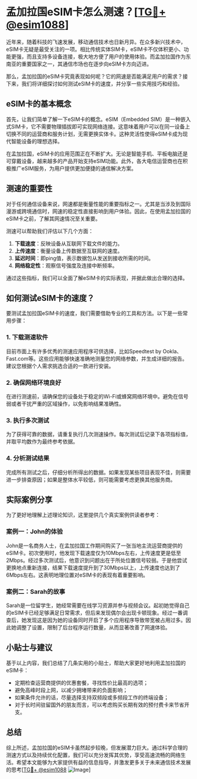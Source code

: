 # 孟加拉国eSIM卡怎么测速？[[TG💪+ @esim1088](https://t.me/s/esim1088)]

近年来，随着科技的飞速发展，移动通信技术也日新月异。在众多新兴技术中，eSIM卡无疑是最受关注的一项。相比传统实体SIM卡，eSIM卡不仅体积更小、功能更强，而且支持多设备连接，极大地方便了用户的使用体验。而孟加拉国作为东南亚的重要国家之一，其通信市场也在逐步向eSIM卡方向迈进。

那么，孟加拉国的eSIM卡究竟表现如何呢？它的网速是否能满足用户的需求？接下来，我们将详细探讨如何测试eSIM卡的速度，并分享一些实用技巧和经验。

## eSIM卡的基本概念

首先，让我们简单了解一下eSIM卡的概念。eSIM（Embedded SIM）是一种嵌入式SIM卡，它不需要物理插拔即可实现网络连接。这意味着用户可以在同一设备上切换不同的运营商和服务计划，无需更换实体卡。这种灵活性使得eSIM卡成为现代智能设备的理想选择。

在孟加拉国，eSIM卡的应用范围正在不断扩大。无论是智能手机、平板电脑还是可穿戴设备，越来越多的产品开始支持eSIM功能。此外，各大电信运营商也在积极推广eSIM服务，为用户提供更加便捷的通信解决方案。

## 测速的重要性

对于任何通信设备来说，网速都是衡量性能的重要指标之一。尤其是当涉及到国际漫游或跨境通信时，网速的稳定性直接影响到用户体验。因此，在使用孟加拉国的eSIM卡之前，了解其网速情况至关重要。

测速可以帮助我们评估以下几个方面：

1. **下载速度**：反映设备从互联网下载文件的能力。
2. **上传速度**：衡量设备上传数据至互联网的速度。
3. **延迟时间**：即ping值，表示数据包从发送到接收所需的时间。
4. **网络稳定性**：观察信号强度及连接中断频率。

通过这些指标，我们可以全面了解eSIM卡的实际表现，并据此做出合理的选择。

## 如何测试eSIM卡的速度？

要测试孟加拉国eSIM卡的速度，我们需要借助专业的工具和方法。以下是一些常用步骤：

### 1. 下载测速软件

目前市面上有许多优秀的测速应用程序可供选择，比如Speedtest by Ookla、Fast.com等。这些应用能够快速准确地测量您的网络参数，并生成详细的报告。建议您根据个人需求挑选合适的一款进行安装。

### 2. 确保网络环境良好

在进行测速前，请确保您的设备处于稳定的Wi-Fi或蜂窝网络环境中。避免在信号弱或者干扰严重的区域操作，以免影响结果准确性。

### 3. 执行多次测试

为了获得可靠的数据，请重复执行几次测速操作。每次测试后记录下各项指标值，并取平均数作为最终参考依据。

### 4. 分析测试结果

完成所有测试之后，仔细分析所得出的数据。如果发现某些项目表现不佳，则需要进一步排查原因；如果是整体水平较低，则可能需要考虑更换其他服务商。

## 实际案例分享

为了更好地理解上述理论知识，这里提供几个真实案例供读者参考：

### 案例一：John的体验

John是一名商务人士，在孟加拉国工作期间购买了一张当地主流运营商提供的eSIM卡。初次使用时，他发现下载速度仅为10Mbps左右，上传速度更是低至2Mbps。经过多次测试后，他意识到问题出在于所处位置信号较弱。于是他尝试更换地点重新连接，结果下载速度提升到了30Mbps以上，上传速度也达到了6Mbps左右。这表明地理位置对eSIM卡的表现有着重要影响。

### 案例二：Sarah的故事

Sarah是一位留学生，她经常需要在线学习资源并参与视频会议。起初她觉得自己的eSIM卡已经足够满足日常需求，但后来发现偶尔会出现卡顿现象。经过一番调查后，她发现这是因为她的设备同时开启了多个应用程序导致带宽被占用过多。因此她调整了设置，限制了后台程序运行数量，从而显著改善了网速体验。

## 小贴士与建议

基于以上内容，我们总结了几条实用的小贴士，帮助大家更好地利用孟加拉国的eSIM卡：

- 定期检查运营商提供的优惠套餐，寻找性价比最高的选项；
- 避免高峰时段上网，以减少拥堵带来的负面影响；
- 如果条件允许的话，尽量选择支持双频段或多频段工作的终端设备；
- 对于长时间驻留国外的朋友而言，可以考虑购买长期有效的预付费卡来节省开支。

## 总结

综上所述，孟加拉国的eSIM卡虽然起步较晚，但发展潜力巨大。通过科学合理的测速方式以及持续优化配置，我们可以充分发挥其优势，享受高速流畅的网络生活。希望本文能够为大家提供有益的信息指导，并激发更多关于未来通信技术发展的思考[[TG💪+ @esim1088](https://t.me/s/esim1088) ![Image](https://i.postimg.cc/4NQfJmqS/Snipaste-2025-05-13-00-14-12.png)]